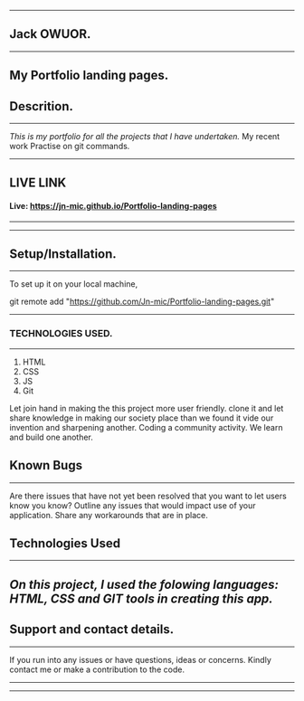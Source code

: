 ___
## Jack OWUOR.
---
My Portfolio landing pages.
---
## Descrition.
---
*This is my portfolio for all the projects that I have undertaken.*
 My recent work Practise on git commands.

---
## LIVE LINK
 #### Live: https://jn-mic.github.io/Portfolio-landing-pages
 
___
---
## Setup/Installation.
---
To set up it on your local machine,

git remote add "https://github.com/Jn-mic/Portfolio-landing-pages.git"

---

### TECHNOLOGIES USED.
---
1. HTML
1. CSS
1. JS
1. Git

  Let join hand in making the this project more user friendly. clone it and let share knowledge in making our society place than we found it vide our invention and sharpening another. Coding a community activity. We learn and build one another.
## Known Bugs
---
 Are there issues that have not yet been resolved that you want to let users know you know? Outline any issues that would impact use of your application. Share any workarounds that are in place. 
## Technologies Used
___
*On this project, I used the folowing languages: HTML, CSS and GIT tools in  creating this app.* 
---
## Support and contact details.
___
If you run into any issues or have questions, ideas or concerns. Kindly contact me or make a contribution to the code.
_____
---
